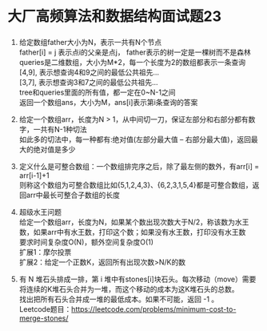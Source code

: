 # 大厂高频算法和数据结构面试题23

###  
1. 给定数组father大小为N，表示一共有N个节点   
   father[i] = j 表示点i的父亲是点j， father表示的树一定是一棵树而不是森林   
   queries是二维数组，大小为M*2，每一个长度为2的数组都表示一条查询   
   [4,9], 表示想查询4和9之间的最低公共祖先…   
   [3,7], 表示想查询3和7之间的最低公共祖先…   
   tree和queries里面的所有值，都一定在0~N-1之间   
   返回一个数组ans，大小为M，ans[i]表示第i条查询的答案




2. 给定一个数组arr，长度为N > 1，从中间切一刀，保证左部分和右部分都有数字，一共有N-1种切法   
   如此多的切法中，每一种都有:绝对值(左部分最大值 – 右部分最大值)，返回最大的绝对值是多少




3. 定义什么是可整合数组：一个数组排完序之后，除了最左侧的数外，有arr[i] = arr[i-1]+1      
   则称这个数组为可整合数组比如{5,1,2,4,3}、{6,2,3,1,5,4}都是可整合数组，返回arr中最长可整合子数组的长度




4. 超级水王问题   
   给定一个数组arr，长度为N，如果某个数出现次数大于N/2，称该数为水王数，如果arr中有水王数，打印这个数；如果没有水王数，打印没有水王数   
   要求时间复杂度O(N)，额外空间复杂度O(1)   
   扩展1：摩尔投票   
   扩展2：给定一个正数K，返回所有出现次数>N/K的数




5. 有 N 堆石头排成一排，第 i 堆中有stones[i]块石头。每次移动（move）需要将连续的K堆石头合并为一堆，而这个移动的成本为这K堆石头的总数。   
   找出把所有石头合并成一堆的最低成本。如果不可能，返回 -1 。   
   Leetcode题目：https://leetcode.com/problems/minimum-cost-to-merge-stones/    





